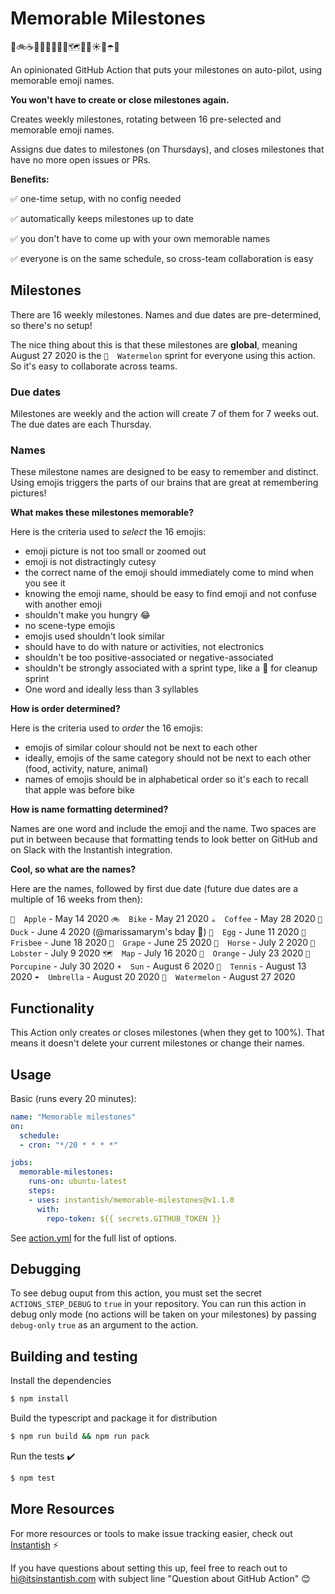 # Memorable Milestones
🍎🚲☕️🦆🥚🥏🍇🐴🦞🗺🍊🦔☀️🎾☂️🍉

An opinionated GitHub Action that puts your milestones on auto-pilot, using memorable emoji names.

**You won't have to create or close milestones again.**

Creates weekly milestones, rotating between 16 pre-selected and memorable emoji names.

Assigns due dates to milestones (on Thursdays), and closes milestones that have no more open issues or PRs.

**Benefits:**

✅ one-time setup, with no config needed

✅ automatically keeps milestones up to date

✅ you don't have to come up with your own memorable names

✅ everyone is on the same schedule, so cross-team collaboration is easy

## Milestones

There are 16 weekly milestones. Names and due dates are pre-determined, so there's no setup!

The nice thing about this is that these milestones are **global**, meaning August 27 2020 is
the `🍉  Watermelon` sprint for everyone using this action. So it's easy to collaborate across
teams.

### Due dates

Milestones are weekly and the action will create 7 of them for 7 weeks out. The due dates are each Thursday.

### Names

These milestone names are designed to be easy to remember and distinct. Using emojis triggers the parts
of our brains that are great at remembering pictures!

**What makes these milestones memorable?**

Here is the criteria used to *select* the 16 emojis:

- emoji picture is not too small or zoomed out
- emoji is not distractingly cutesy
- the correct name of the emoji should immediately come to mind when you see it
- knowing the emoji name, should be easy to find emoji and not confuse with another emoji
- shouldn't make you hungry 😂
- no scene-type emojis
- emojis used shouldn't look similar
- should have to do with nature or activities, not electronics
- shouldn't be too positive-associated or negative-associated
- shouldn't be strongly associated with a sprint type, like a 🧹 for cleanup sprint
- One word and ideally less than 3 syllables

**How is order determined?**

Here is the criteria used to *order* the 16 emojis:

- emojis of similar colour should not be next to each other
- ideally, emojis of the same category should not be next to each other (food, activity, nature, animal)
- names of emojis should be in alphabetical order so it's each to recall that apple was before bike

**How is name formatting determined?**

Names are one word and include the emoji and the name. Two spaces are put in between because that formatting
tends to look better on GitHub and on Slack with the Instantish integration.

**Cool, so what are the names?**

Here are the names, followed by first due date (future due dates are a multiple of 16 weeks from then):

`🍎  Apple` - May 14 2020
`🚲  Bike` - May 21 2020
`☕️  Coffee` - May 28 2020
`🦆  Duck` - June 4 2020 (@marissamarym's bday 🧁)
`🥚  Egg` - June 11 2020
`🥏  Frisbee` - June 18 2020
`🍇  Grape` - June 25 2020
`🐴  Horse` - July 2 2020
`🦞  Lobster` - July 9 2020
`🗺  Map` - July 16 2020
`🍊  Orange` - July 23 2020
`🦔  Porcupine` - July 30 2020
`☀️  Sun` - August 6 2020
`🎾  Tennis` - August 13 2020
`☂️  Umbrella` - August 20 2020
`🍉  Watermelon` - August 27 2020


## Functionality

This Action only creates or closes milestones (when they get to 100%). That means it doesn't
delete your current milestones or change their names.

## Usage

Basic (runs every 20 minutes):
```yaml
name: "Memorable milestones"
on:
  schedule:
  - cron: "*/20 * * * *"

jobs:
  memorable-milestones:
    runs-on: ubuntu-latest
    steps:
    - uses: instantish/memorable-milestones@v1.1.0
      with:
        repo-token: ${{ secrets.GITHUB_TOKEN }}
```


See [action.yml](./action.yml) for the full list of options.

## Debugging

To see debug ouput from this action, you must set the secret `ACTIONS_STEP_DEBUG` to `true` in your repository. You can run this action in debug only mode (no actions will be taken on your milestones) by passing `debug-only` `true` as an argument to the action.

## Building and testing

Install the dependencies
```bash
$ npm install
```

Build the typescript and package it for distribution
```bash
$ npm run build && npm run pack
```

Run the tests :heavy_check_mark:
```bash
$ npm test
```

## More Resources

For more resources or tools to make issue tracking easier, check out [Instantish](https://itsinstantish.com) ⚡️

If you have questions about setting this up, feel free to reach out to hi@itsinstantish.com with subject line "Question about GitHub Action" 😊
